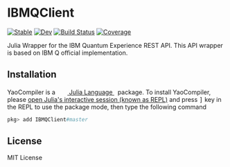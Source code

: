 # IBMQClient

[![Stable](https://img.shields.io/badge/docs-stable-blue.svg)](https://QuantumBFS.github.io/IBMQClient.jl/stable)
[![Dev](https://img.shields.io/badge/docs-dev-blue.svg)](https://QuantumBFS.github.io/IBMQClient.jl/dev)
[![Build Status](https://github.com/QuantumBFS/IBMQClient.jl/workflows/CI/badge.svg)](https://github.com/QuantumBFS/IBMQClient.jl/actions)
[![Coverage](https://codecov.io/gh/QuantumBFS/IBMQClient.jl/branch/master/graph/badge.svg)](https://codecov.io/gh/QuantumBFS/IBMQClient.jl)


Julia Wrapper for the IBM Quantum Experience REST API. This API wrapper is based on
IBM Q official implementation.

## Installation

<p>
YaoCompiler is a &nbsp;
    <a href="https://julialang.org">
        <img src="https://raw.githubusercontent.com/JuliaLang/julia-logo-graphics/master/images/julia.ico" width="16em">
        Julia Language
    </a>
    &nbsp; package. To install YaoCompiler,
    please <a href="https://docs.julialang.org/en/v1/manual/getting-started/">open
    Julia's interactive session (known as REPL)</a> and press <kbd>]</kbd> key in the REPL to use the package mode, then type the following command
</p>

```julia
pkg> add IBMQClient#master
```

## License

MIT License
